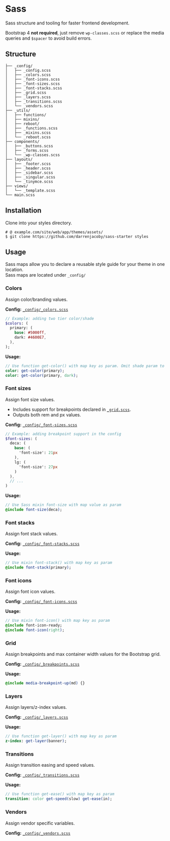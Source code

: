 # Sass

Sass structure and tooling for faster frontend development.

Bootstrap 4 **not required**, just remove `wp-classes.scss` or replace the media queries and `$spacer` to avoid build errors.

## Structure

```shell
├── _config/
│   ├── _config.scss
│   ├── _colors.scss
│   ├── _font-icons.scss
│   ├── _font-sizes.scss
│   ├── _font-stacks.scss
│   ├── _grid.scss
│   ├── _layers.scss
│   ├── _transitions.scss
│   └── _vendors.scss
├── _utils/
│   ├── functions/
│   ├── mixins/
│   ├── reboot/
│   ├── _functions.scss
│   ├── _mixins.scss
│   └── _reboot.scss
├── components/
│   ├── _buttons.scss
│   ├── _forms.scss
│   └── _wp-classes.scss
├── layouts/
│   ├── _footer.scss
│   ├── _header.scss
│   ├── _sidebar.scss
│   ├── _singular.scss
│   └── _tinymce.scss
├── views/
│   └── _template.scss
└── main.scss
```

## Installation

Clone into your styles directory.

```shell
# @ example.com/site/web/app/themes/assets/
$ git clone https://github.com/darrenjacoby/sass-starter styles
```

## Usage

Sass maps allow you to declare a reusable style guide for your theme in one location.<br>
Sass maps are located under `_config/`

### Colors

Assign color/branding values.

**Config:** [`_config/_colors.scss`](_config/_colors.scss)

```sass
// Example: adding two tier color/shade
$colors: (
  primary: (
    base: #5000ff,
    dark: #4600E7,
  ),
);
```

**Usage:**
```sass
// Use function get-color() with map key as param. Omit shade param to return base.
color: get-color(primary);
color: get-color(primary, dark);
```

### Font sizes

Assign font size values.
* Includes support for breakpoints declared in [`_grid.scss`](_config/_grid.scss).
* Outputs both rem and px values.

**Config:** [`_config/_font-sizes.scss`](_config/_font-sizes.scss)
```sass
// Example: adding breakpoint support in the config
$font-sizes: (
  deca: (
    base: (
      'font-size': 21px
    ),
    lg: (
      'font-size': 27px
    )
  ),
  // ...
)
```

**Usage:**
```sass
// Use Sass mixin font-size with map value as param
@include font-size(deca);
```

### Font stacks

Assign font stack values.

**Config:** [`_config/_font-stacks.scss`](_config/_font-stacks.scss)

**Usage:**
```sass
// Use mixin font-stack() with map key as param
@include font-stack(primary);
```

### Font icons

Assign font icon values.

**Config:** [`_config/_font-icons.scss`](_config/_font-icons.scss)

**Usage:**
```sass
// Use mixin font-icon() with map key as param
@include font-icon-ready;
@include font-icon(right);
```

### Grid

Assign breakpoints and max container width values for the Bootstrap grid.

**Config:** [`_config/_breakpoints.scss`](_config/_breakpoints.scss)

**Usage:**
```sass
@include media-breakpoint-up(md) {}
```

### Layers

Assign layers/z-index values.

**Config:** [`_config/_layers.scss`](_config/_layers.scss)

**Usage:**
```sass
// Use function get-layer() with map key as param
z-index: get-layer(banner);
```

### Transitions

Assign transition easing and speed values.

**Config:** [`_config/_transitions.scss`](_config/_transitions.scss)

**Usage:**
```sass
// Use function get-ease() with map key as param
transition: color get-speed(slow) get-ease(in);
```

### Vendors

Assign vendor specific variables.

**Config:** [`_config/_vendors.scss`](_config/_vendors.scss)
